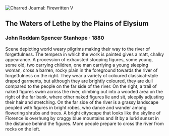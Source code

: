 <div class="artwork-of-the-day">
  <div class="container">
    <div class="img-wrapper">
      <img
        src="https://uploads7.wikiart.org/images/john-roddam-spencer-stanhope/the-waters-of-lethe-by-the-plains-of-elysium-1880(1).jpg!Large.jpg"
        alt="Charred Journal: Firewritten V" />
    </div>
    <div class="artwork-detail">
      <div class="artwork-origin"> 
        <h2 class="artwork-name">The Waters of Lethe by the Plains of Elysium</h2>
        <h3 class="artist">
          John Roddam Spencer Stanhope
                    ·  1880
        </h3>
      </div>
      <p class="description">
        <span class="artwork-description-text ng-binding" ng-bind-html="viewModel.ArtworkOfTheDay.Description | unsafe">Scene depicting world weary pilgrims making their way to the river of forgetfulness. The tempera in which the work is painted gives a matt, chalky appearance. A procession of exhausted stooping figures, some young, some old, two carrying children, one man carriying a young sleeping woman, cross a barren, rocky plain in the foreground towards the river of forgetfulness on the right. They wear a variety of coloured classical-style draped garments, but although they are brightly coloured, they are dull compared to the people on the far side of the river. On the right, a trail of naked figures swim across the river, climbing out into a wooded area on the right of the far bank, where other naked figures lie and sit, sleepily adjusting their hair and stretching. On the far side of the river is a grassy landscape peopled with figures in bright robes, who dance and wander among flowering shrubs and trees. A bright cityscape that looks like the skyline of Florence is overhung by craggy blue mountains and lit by a lurid sunset in the distance behind the figures. More people prepare to cross the river from rocks on the left.</span>
                        <div class="text-shadow-container" ng-show="showShadow" style=""></div>
      </p>
    </div>
  </div>

</div>

